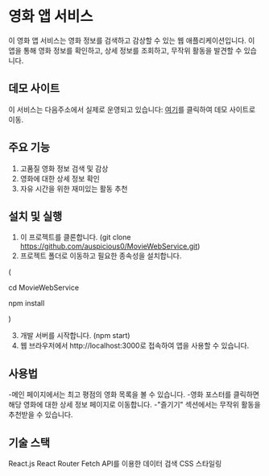 # 영화 앱 서비스
이 영화 앱 서비스는 영화 정보를 검색하고 감상할 수 있는 웹 애플리케이션입니다. 이 앱을 통해 영화 정보를 확인하고, 상세 정보를 조회하고, 무작위 활동을 발견할 수 있습니다.

## 데모 사이트

이 서비스는 다음주소에서 실제로 운영되고 있습니다: [여기](https://auspicious0.github.io/MovieWebService/)를 클릭하여 데모 사이트로 이동.

## 주요 기능

1. 고품질 영화 정보 검색 및 감상
2. 영화에 대한 상세 정보 확인
3. 자유 시간을 위한 재미있는 활동 추천

## 설치 및 실행

1. 이 프로젝트를 클론합니다. (git clone https://github.com/auspicious0/MovieWebService.git)
2. 프로젝트 폴더로 이동하고 필요한 종속성을 설치합니다. 


(

  cd MovieWebService

  npm install
  
)


3. 개발 서버를 시작합니다. (npm start)
4. 웹 브라우저에서 http://localhost:3000로 접속하여 앱을 사용할 수 있습니다.

## 사용법
-메인 페이지에서는 최고 평점의 영화 목록을 볼 수 있습니다.
-영화 포스터를 클릭하면 해당 영화에 대한 상세 정보 페이지로 이동합니다.
-"즐기기" 섹션에서는 무작위 활동을 추천받을 수 있습니다.

## 기술 스택

React.js
React Router
Fetch API를 이용한 데이터 검색
CSS 스타일링


